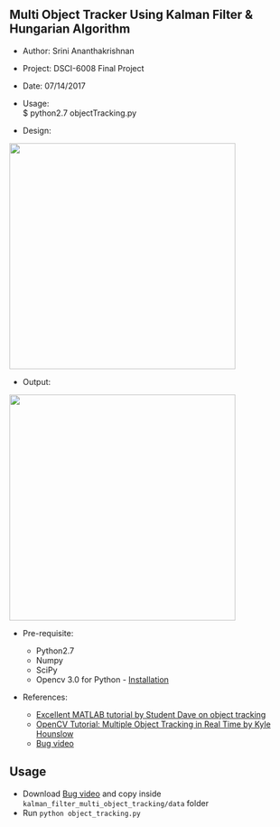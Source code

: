 Multi Object Tracker Using Kalman Filter & Hungarian Algorithm
----
- Author: Srini Ananthakrishnan  
- Project: DSCI-6008 Final Project
- Date: 07/14/2017


- Usage:  
$ python2.7 objectTracking.py  

- Design:  

<img src="images/KF_arch.png" height="400"/>  

- Output:  

<img src="images/KF_output.png" height="400"/>  

- Pre-requisite:  
    - Python2.7  
    - Numpy  
    - SciPy  
    - Opencv 3.0 for Python - [Installation](http://www.pyimagesearch.com/2015/06/15/install-opencv-3-0-and-python-2-7-on-osx/)
    
- References:    
  - [Excellent MATLAB tutorial by Student Dave on object tracking](http://studentdavestutorials.weebly.com/multi-bugobject-tracking.html)   
  - [OpenCV Tutorial: Multiple Object Tracking in Real Time by Kyle Hounslow](https://www.youtube.com/watch?annotation_id=annotation_307976421&feature=iv&src_vid=RS_uQGOQIdg&v=bSeFrPrqZ2A)  
  - [Bug video](https://github.com/Smorodov/Multitarget-tracker/blob/master/data/TrackingBugs.mp4)

 ## Usage

 - Download [Bug video](https://github.com/Smorodov/Multitarget-tracker/blob/master/data/TrackingBugs.mp4) and copy inside `kalman_filter_multi_object_tracking/data` folder
- Run `python object_tracking.py`
    
